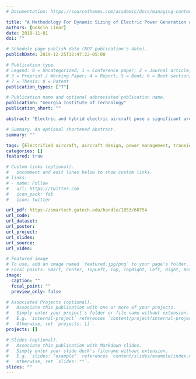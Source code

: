 ```yaml
---
# Documentation: https://sourcethemes.com/academic/docs/managing-content/

title: "A Methodology For Dynamic Sizing of Electric Power Generation and Distribution Architectures"
authors: [Gokcin Cinar]
date: 2018-11-01
doi: ""

# Schedule page publish date (NOT publication's date).
publishDate: 2019-12-25T12:47:22-05:00

# Publication type.
# Legend: 0 = Uncategorized; 1 = Conference paper; 2 = Journal article;
# 3 = Preprint / Working Paper; 4 = Report; 5 = Book; 6 = Book section;
# 7 = Thesis; 8 = Patent
publication_types: ["7"]

# Publication name and optional abbreviated publication name.
publication: "Georgia Institute of Technology"
publication_short: ""

abstract: "Electric and hybrid electric aircraft pose a significant architecture challenge, as these concepts not only deal with considerably high electrical loads, but also are extremely weight-sensitive. Ideally, a design space exploration should be conducted for each aircraft design including the transient electric propulsion and generation subsystem models for different propulsion architectures. However, such transient and detailed models require significantly small time steps (generally in the order of microseconds) during simulations, compared to the time steps required for aircraft mission analysis (generally in the order of minutes). Hence, the inclusion of such models bring enormous computational burden to the early design phases, and therefore are usually neglected in the aircraft conceptual design stage. Combined with the lack of historical data, the uncertainty in the design and performance estimation of these subsystems can have a cascading impact on the vehicle design and mission performance, which results in non-optimal designs with weight and performance penalties. The over-arching objective of this thesis is to develop a methodology to perform the sizing, integration and performance evaluation of electric power generation and distribution subsystems (EPGDS) and architectures within electric and hybrid electric aircraft concepts. To this end, this dissertation presents the creation of a novel methodological framework, called Electric Propulsion Sizing and Synthesis (E-PASS), which integrates EPGDS considerations into the aircraft sizing and synthesis process to enable quantitative and adequate comparisons between different types of electric and hybrid electric propulsion architectures. E-PASS has three main capabilities to overcome the aforementioned limitations. First, the traditional sizing and synthesis approach is modified to incorporate a modular weight estimation technique along with an energy-based mission analysis approach which stems from the conservation laws. The new, generalized approach enables the design and performance evaluation of any vehicle configuration, including the electric and hybrid electric aircraft. Second, a power split schedule optimization algorithm is wrapped around the sizing and synthesis capability to ensure that the candidate architectures at their optimum performance. Third, the dynamic nature of the EPGDS is taken into account by developing bi-level, physics-based and parametric models in addition to the adaptive step sizing capability which enables performing transient analysis at the conceptual design stage without sacrificing valuable computational resources. As a result, the transient analysis are performed only when required so that the knowledge about the subsystem design is maximized while minimizing the computational burden. Consequently, E-PASS incorporates these elements and provides a capability to integrate subsystem performance and dynamics of novel architectures to the aircraft sizing process at early design phases, enabling adequate comparisons between competing architectures."

# Summary. An optional shortened abstract.
summary: ""

tags: [Electrified aircraft, aircraft design, power management, transient analysis, power generation and distribution, propulsion architecture, E-PASS]
categories: []
featured: true

# Custom links (optional).
#   Uncomment and edit lines below to show custom links.
# links:
# - name: Follow
#   url: https://twitter.com
#   icon_pack: fab
#   icon: twitter

url_pdf: https://smartech.gatech.edu/handle/1853/60754
url_code:
url_dataset:
url_poster:
url_project:
url_slides:
url_source:
url_video:

# Featured image
# To use, add an image named `featured.jpg/png` to your page's folder. 
# Focal points: Smart, Center, TopLeft, Top, TopRight, Left, Right, BottomLeft, Bottom, BottomRight.
image:
  caption: ""
  focal_point: ""
  preview_only: false

# Associated Projects (optional).
#   Associate this publication with one or more of your projects.
#   Simply enter your project's folder or file name without extension.
#   E.g. `internal-project` references `content/project/internal-project/index.md`.
#   Otherwise, set `projects: []`.
projects: []

# Slides (optional).
#   Associate this publication with Markdown slides.
#   Simply enter your slide deck's filename without extension.
#   E.g. `slides: "example"` references `content/slides/example/index.md`.
#   Otherwise, set `slides: ""`.
slides: ""
---
```

